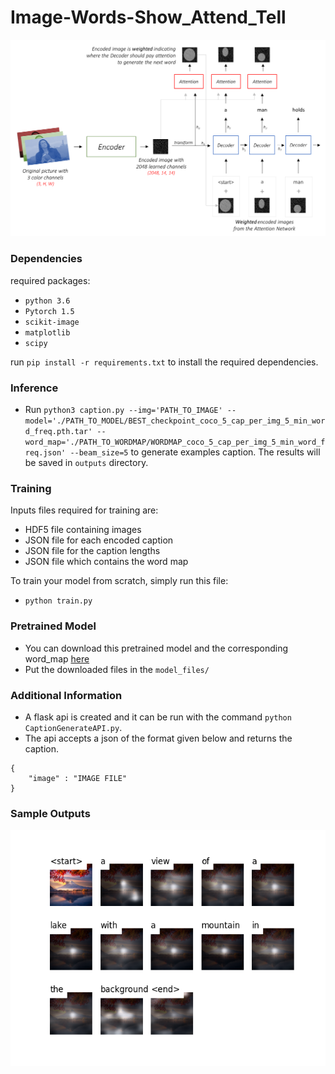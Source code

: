 # Image-Words-Show_Attend_Tell

<img src="model.png"/>

### Dependencies

required packages: 

- `python 3.6`
- `Pytorch 1.5`
- `scikit-image`
- `matplotlib`
- `scipy`

run `pip install -r requirements.txt` to install the required dependencies.


### Inference
- Run `python3 caption.py --img='PATH_TO_IMAGE' --model='./PATH_TO_MODEL/BEST_checkpoint_coco_5_cap_per_img_5_min_word_freq.pth.tar' --word_map='./PATH_TO_WORDMAP/WORDMAP_coco_5_cap_per_img_5_min_word_freq.json' --beam_size=5` to generate examples caption. The results will be saved in `outputs` directory.

### Training

Inputs files required for training are:
- HDF5 file containing images 
- JSON file for each encoded caption
- JSON file for the caption lengths
- JSON file which contains the word map

To train your model from scratch, simply run this file:
- `python train.py`

### Pretrained Model
- You can download this pretrained model and the corresponding word_map [here](https://drive.google.com/open?id=189VY65I_n4RTpQnmLGj7IzVnOF6dmePC)
- Put the downloaded files in the `model_files/`

### Additional Information

- A flask api is created and it can be run with the command `python CaptionGenerateAPI.py`.
- The api accepts a json of the format given below and returns the caption.
```
{
    "image" : "IMAGE FILE"
}
```

### Sample Outputs

<img src="sample_output.png"/>
